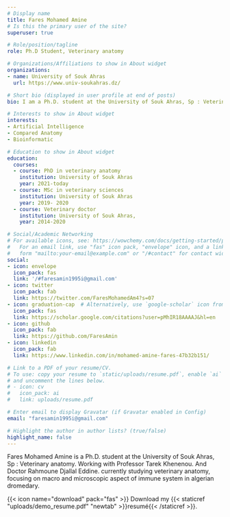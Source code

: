 ```yaml
---
# Display name
title: Fares Mohamed Amine
# Is this the primary user of the site?
superuser: true

# Role/position/tagline
role: Ph.D Student, Veterinary anatomy

# Organizations/Affiliations to show in About widget
organizations:
- name: University of Souk Ahras
  url: https://www.univ-soukahras.dz/

# Short bio (displayed in user profile at end of posts)
bio: I am a Ph.D. student at the University of Souk Ahras, Sp : Veterinary anatomy. Working with Professor Tarek Khenenou. And Doctor Rahmoune Djallal Eddine. I'am currently studying veterinary anatomy, focusing on macro and microscopic aspect of immune system in algerian dromedary.

# Interests to show in About widget
interests:
- Artificial Intelligence
- Compared Anatomy
- Bioinformatic

# Education to show in About widget
education:
  courses:
  - course: PhD in veterinary anatomy
    institution: University of Souk Ahras
    year: 2021-today
  - course: MSc in veterinary sciences
    institution: University of Souk Ahras
    year: 2019- 2020
  - course: Veterinary doctor
    institution: University of Souk Ahras,
    year: 2014-2020

# Social/Academic Networking
# For available icons, see: https://wowchemy.com/docs/getting-started/page-builder/#icons
#   For an email link, use "fas" icon pack, "envelope" icon, and a link in the
#   form "mailto:your-email@example.com" or "/#contact" for contact widget.
social:
- icon: envelope
  icon_pack: fas
  link: '/#faresamin1995i@gmail.com'
- icon: twitter
  icon_pack: fab
  link: https://twitter.com/FaresMohamedAm4?s=07
- icon: graduation-cap  # Alternatively, use `google-scholar` icon from `ai` icon pack
  icon_pack: fas
  link: https://scholar.google.com/citations?user=pMhIR18AAAAJ&hl=en
- icon: github
  icon_pack: fab
  link: https://github.com/FaresAmin
- icon: linkedin
  icon_pack: fab
  link: https://www.linkedin.com/in/mohamed-amine-fares-47b32b151/

# Link to a PDF of your resume/CV.
# To use: copy your resume to `static/uploads/resume.pdf`, enable `ai` icons in `params.toml`, 
# and uncomment the lines below.
# - icon: cv
#   icon_pack: ai
#   link: uploads/resume.pdf

# Enter email to display Gravatar (if Gravatar enabled in Config)
email: "faresamin1995i@gmail.com"

# Highlight the author in author lists? (true/false)
highlight_name: false
---
```

Fares Mohamed Amine is a Ph.D. student at the University of Souk Ahras, Sp : Veterinary anatomy. Working with Professor Tarek Khenenou. And Doctor Rahmoune Djallal Eddine. currently studying veterinary anatomy, focusing on macro and microscopic aspect of immune system in algerian dromedary.


{{< icon name="download" pack="fas" >}} Download my {{< staticref "uploads/demo_resume.pdf" "newtab" >}}resumé{{< /staticref >}}.
